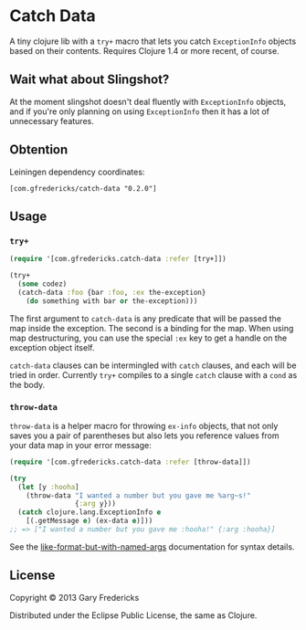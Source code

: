 # Catch Data

A tiny clojure lib with a `try+` macro that lets you catch
`ExceptionInfo` objects based on their contents. Requires Clojure 1.4
or more recent, of course.

## Wait what about Slingshot?

At the moment slingshot doesn't deal fluently with `ExceptionInfo`
objects, and if you're only planning on using `ExceptionInfo` then
it has a lot of unnecessary features.

## Obtention

Leiningen dependency coordinates:

`[com.gfredericks/catch-data "0.2.0"]`

## Usage

### `try+`

``` clojure
(require '[com.gfredericks.catch-data :refer [try+]])

(try+
  (some codez)
  (catch-data :foo {bar :foo, :ex the-exception}
    (do something with bar or the-exception)))
```

The first argument to `catch-data` is any predicate that will be
passed the map inside the exception. The second is a binding for the
map. When using map destructuring, you can use the special `:ex` key
to get a handle on the exception object itself.

`catch-data` clauses can be intermingled with `catch` clauses, and
each will be tried in order. Currently `try+` compiles to a single
`catch` clause with a `cond` as the body.

### `throw-data`

`throw-data` is a helper macro for throwing `ex-info` objects, that
not only saves you a pair of parentheses but also lets you reference
values from your data map in your error message:

``` clojure
(require '[com.gfredericks.catch-data :refer [throw-data]])

(try
  (let [y :hooha]
    (throw-data "I wanted a number but you gave me %arg~s!"
                {:arg y}))
  (catch clojure.lang.ExceptionInfo e
    [(.getMessage e) (ex-data e)]))
;; => ["I wanted a number but you gave me :hooha!" {:arg :hooha}]
```

See the [like-format-but-with-named-args](https://github.com/gfredericks/like-format-but-with-named-args)
documentation for syntax details.

## License

Copyright © 2013 Gary Fredericks

Distributed under the Eclipse Public License, the same as Clojure.

